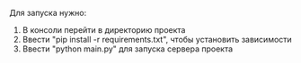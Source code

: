 Для запуска нужно:
1. В консоли перейти в директорию проекта
2. Ввести "pip install -r requirements.txt", чтобы установить зависимости
3. Ввести "python main.py" для запуска сервера проекта
